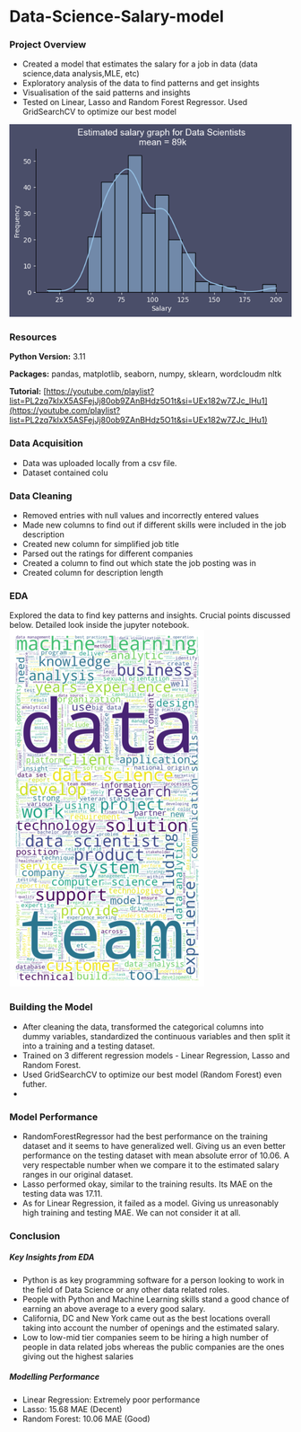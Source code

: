 # Data-Science-Salary-model
### Project Overview
- Created a model that estimates the salary for a job in data (data science,data analysis,MLE, etc)
- Exploratory analysis of the data to find patterns and get insights
- Visualisation of the said patterns and insights
- Tested on Linear, Lasso and Random Forest Regressor. Used GridSearchCV to optimize our best model

![](https://github.com/WasiShaikh977/Data-Science-Salary-model/blob/main/salary.png)

### Resources
**Python Version:** 3.11


**Packages:** pandas, matplotlib, seaborn, numpy, sklearn, wordcloudm nltk


**Tutorial:** [https://youtube.com/playlist?list=PL2zq7klxX5ASFejJj80ob9ZAnBHdz5O1t&si=UEx182w7ZJc_lHu1](https://youtube.com/playlist?list=PL2zq7klxX5ASFejJj80ob9ZAnBHdz5O1t&si=UEx182w7ZJc_lHu1)


### Data Acquisition
- Data was uploaded locally from a csv file.
- Dataset contained colu
### Data Cleaning
- Removed entries with null values and incorrectly entered values
- Made new columns to find out if different skills were included in the job description
- Created new column for simplified job title
- Parsed out the ratings for different companies
- Created a column to find out which state the job posting was in
- Created column for description length


### EDA
Explored the data to find key patterns and insights. Crucial points discussed below. Detailed look inside the jupyter notebook.
![](https://github.com/WasiShaikh977/Data-Science-Salary-model/blob/main/wordcloud.png)


### Building the Model
- After cleaning the data, transformed the categorical columns into dummy variables, standardized the continuous variables and then split it into a training and a testing dataset.
- Trained on 3 different regression models - Linear Regression, Lasso and Random Forest.
- Used GridSearchCV to optimize our best model (Random Forest) even futher.
- 

### Model Performance
 - RandomForestRegressor had the best performance on the training dataset and it seems to have generalized well. Giving us an even better performance on the testing dataset with mean absolute error of 10.06. A very respectable number when we compare it to the estimated salary ranges in our original dataset.
- Lasso performed okay, similar to the training results. Its MAE on the testing data was 17.11.
- As for Linear Regression, it failed as a model. Giving us unreasonably high training and testing MAE. We can not consider it at all.


### Conclusion
##### Key Insights from EDA
- Python is as key programming software for a person looking to work in the field of Data Science or any other data related roles.
- People with Python and Machine Learning skills stand a good chance of earning an above average to a every good salary.
- California, DC and New York came out as the best locations overall taking into account the number of openings and the estimated salary.
- Low to low-mid tier companies seem to be hiring a high number of people in data related jobs whereas the public companies are the ones giving out the highest salaries

##### Modelling Performance
- Linear Regression: Extremely poor performance
- Lasso: 15.68 MAE (Decent)
- Random Forest: 10.06 MAE (Good)

